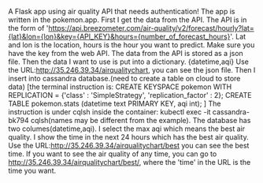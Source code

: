 A Flask app using air quality API that needs authentication!
The app is written in the pokemon.app.
First I get the data from the API.
The API is in the form of  'https://api.breezometer.com/air-quality/v2/forecast/hourly?lat={lat}&lon={lon}&key={API_KEY}&hours={number_of_forecast_hours}'. 
Lat and lon is the location, hours is the hour you want to predict.
Make sure you have the key from the web API.
The data from the API is stored as a json file.
Then the data I want to use is put into a dictionary. {datetime,aqi}
Use the URL:http://35.246.39.34/airqualitychart, you can see the json file. 
Then I insert into cassandra database.(need to create a table on cloud to store data)
    [the terminal instruction is: CREATE KEYSPACE pokemon WITH REPLICATION = {'class' : 'SimpleStrategy', 'replication_factor' : 2};
                                  CREATE TABLE pokemon.stats (datetime text PRIMARY KEY, aqi int); ]
The instruction is under cqlsh inside the container: kubectl exec -it cassandra-bk794 cqlsh(names may be different from the example).
The database has two columes(datetime,aqi).
I select the max aqi which means the best air quality.
I show the time in the next 24 hours which has the best air quality.
Use the URL:http://35.246.39.34/airqualitychart/best you can see the best time.
If you want to see the air quality of any time, you can go to http://35.246.39.34/airqualitychart/best/<time>, where the 'time' in the URL is the time you want.
